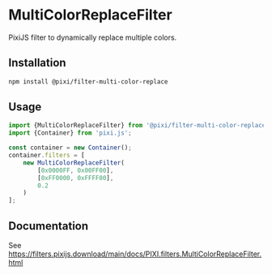 # MultiColorReplaceFilter

PixiJS filter to dynamically replace multiple colors.

## Installation

```bash
npm install @pixi/filter-multi-color-replace
```

## Usage

```js
import {MultiColorReplaceFilter} from '@pixi/filter-multi-color-replace';
import {Container} from 'pixi.js';

const container = new Container();
container.filters = [
    new MultiColorReplaceFilter(
        [0x0000FF, 0x00FF00],
        [0xFF0000, 0xFFFF00],
        0.2
    )
];
```

## Documentation

See https://filters.pixijs.download/main/docs/PIXI.filters.MultiColorReplaceFilter.html